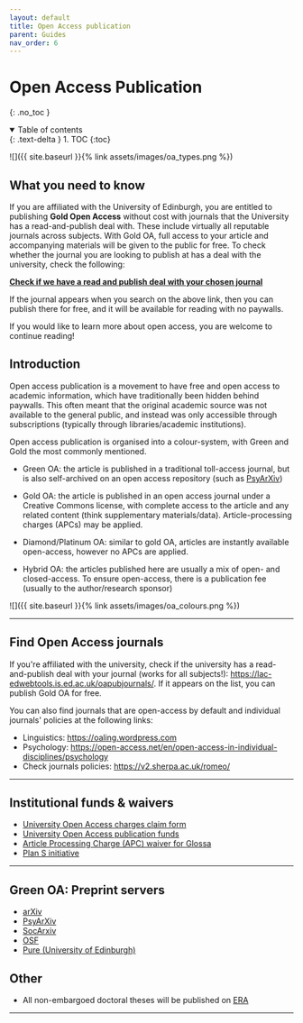 ```yaml
---
layout: default
title: Open Access publication
parent: Guides
nav_order: 6
---
```


# Open Access Publication
{: .no_toc }

<details open markdown="block">
  <summary>
    Table of contents
  </summary>
  {: .text-delta }
1. TOC
{:toc}
</details>

![]({{ site.baseurl }}{% link assets/images/oa_types.png %})

## What you need to know

If you are affiliated with the University of Edinburgh, you are entitled to publishing **Gold Open Access** without cost with journals that the University has a read-and-publish deal with.
These include virtually all reputable journals across subjects.
With Gold OA, full access to your article and accompanying materials will be given to the public for free.
To check whether the journal you are looking to publish at has a deal with the university, check the following:

**[Check if we have a read and publish deal with your chosen journal](https://lac-edwebtools.is.ed.ac.uk/oapubjournals/)**

If the journal appears when you search on the above link, then you can publish there for free, and it will be available for reading with no paywalls.

If you would like to learn more about open access, you are welcome to continue reading!

## Introduction 

Open access publication is a movement to have free and open access to academic information, which have traditionally been hidden behind paywalls. This often meant that the original academic source was not available to the general public, and instead was only accessible through subscriptions (typically through libraries/academic institutions).

Open access publication is organised into a colour-system, with Green and Gold the most commonly mentioned. 

- Green OA: the article is published in a traditional toll-access journal, but is also self-archived on an open access repository (such as [PsyArXiv](https://psyarxiv.com/))

- Gold OA: the article is published in an open access journal under a Creative Commons license, with complete access to the article and any related content (think supplementary materials/data). Article-processing charges (APCs) may be applied.  

- Diamond/Platinum OA: similar to gold OA, articles are instantly available open-access, however no APCs are applied.  

- Hybrid OA: the articles published here are usually a mix of open- and closed-access. To ensure open-access, there is a publication fee  (usually to the author/research sponsor)

![]({{ site.baseurl }}{% link assets/images/oa_colours.png %})

---

## Find Open Access journals

If you're affiliated with the university, check if the university has a read-and-publish deal with your journal (works for all subjects!): <https://lac-edwebtools.is.ed.ac.uk/oapubjournals/>. 
If it appears on the list, you can publish Gold OA for free.

You can also find journals that are open-access by default and individual journals' policies at the following links:

- Linguistics: <https://oaling.wordpress.com>
- Psychology: <https://open-access.net/en/open-access-in-individual-disciplines/psychology>
- Check journals policies: <https://v2.sherpa.ac.uk/romeo/>

---

## Institutional funds & waivers

- [University Open Access charges claim form](https://www.ed.ac.uk/information-services/research-support/publish-research/open-access/open-access-publication-charges-claim-form)
- [University Open Access publication funds](https://www.ed.ac.uk/information-services/research-support/publish-research/open-access/request-apc-payment)
- [Article Processing Charge (APC) waiver for Glossa](https://www.glossa-journal.org/about/submissions/)
- [Plan S initiative](https://www.coalition-s.org/why-plan-s/)

---

## Green OA: Preprint servers

- [arXiv](https://arxiv.org/)
- [PsyArXiv](https://psyarxiv.com/)
- [SocArxiv](https://osf.io/preprints/socarxiv)
- [OSF](https://osf.io/)
- [Pure (University of Edinburgh)](https://www.ed.ac.uk/information-services/research-support/research-information-management/pure)

## Other

- All non-embargoed doctoral theses will be published on [ERA](https://era.ed.ac.uk/handle/1842/154)

---

<!-- [Next: Preregistration Guide]({{ site.baseurl }}{% link docs/guides/preregistration.md %}) -->
